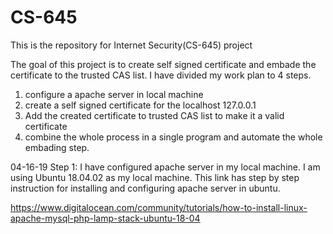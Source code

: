 # CS-645
This is the repository for Internet Security(CS-645) project

The goal of this project is to create self signed certificate and embade the certificate to the trusted CAS list. I have divided my work plan to 4 steps.
  1. configure a apache server in local machine
  2. create a self signed certificate for the localhost 127.0.0.1
  3. Add the created certificate to trusted CAS list to make it a valid certificate
  4. combine the whole process in a single program and automate the whole embading step. 
  
  04-16-19
  Step 1: 
  I have configured apache server in my local machine. I am using Ubuntu 18.04.02 as my local machine. This link has step by step instruction for installing and configuring apache server in ubuntu.

https://www.digitalocean.com/community/tutorials/how-to-install-linux-apache-mysql-php-lamp-stack-ubuntu-18-04
